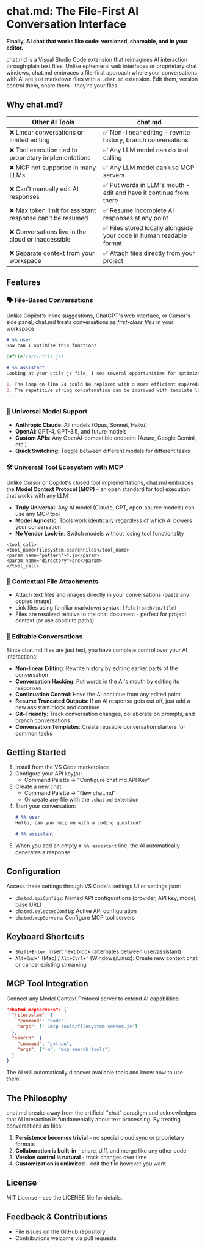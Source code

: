 # chat.md: The File-First AI Conversation Interface

**Finally, AI chat that works like code: versioned, shareable, and in your editor.**

chat.md is a Visual Studio Code extension that reimagines AI interaction through plain text files. Unlike ephemeral web interfaces or proprietary chat windows, chat.md embraces a file-first approach where your conversations with AI are just markdown files with a `.chat.md` extension. Edit them, version control them, share them - they're your files.

## Why chat.md?

| Other AI Tools | chat.md |
|----------------|---------|
| ❌ Linear conversations or limited editing | ✅ Non-linear editing - rewrite history, branch conversations |
| ❌ Tool execution tied to proprietary implementations | ✅ Any LLM model can do tool calling |
| ❌ MCP not supported in many LLMs | ✅ Any LLM model can use MCP servers |
| ❌ Can't manually edit AI responses | ✅ Put words in LLM's mouth - edit and have it continue from there |
| ❌ Max token limit for assistant response can't be resumed | ✅ Resume incomplete AI responses at any point |
| ❌ Conversations live in the cloud or inaccessible | ✅ Files stored locally alongside your code in human readable format |
| ❌ Separate context from your workspace | ✅ Attach files directly from your project |

## Features

### 🗣️ File-Based Conversations

Unlike Copilot's inline suggestions, ChatGPT's web interface, or Cursor's side panel, chat.md treats conversations as *first-class files* in your workspace:

```markdown
# %% user
How can I optimize this function?

[#file](src/utils.js)

# %% assistant
Looking at your utils.js file, I see several opportunities for optimization:

1. The loop on line 24 could be replaced with a more efficient map/reduce pattern
2. The repetitive string concatenation can be improved with template literals
...
```

### 🔌 Universal Model Support

- **Anthropic Claude**: All models (Opus, Sonnet, Haiku)
- **OpenAI**: GPT-4, GPT-3.5, and future models
- **Custom APIs**: Any OpenAI-compatible endpoint (Azure, Google Gemini, etc.)
- **Quick Switching**: Toggle between different models for different tasks

### 🛠️ Universal Tool Ecosystem with MCP

Unlike Cursor or Copilot's closed tool implementations, chat.md embraces the **Model Context Protocol (MCP)** - an open standard for tool execution that works with any LLM:

- **Truly Universal**: Any AI model (Claude, GPT, open-source models) can use any MCP tool
- **Model Agnostic**: Tools work identically regardless of which AI powers your conversation
- **No Vendor Lock-in**: Switch models without losing tool functionality

```
<tool_call>
<tool_name>filesystem.searchFiles</tool_name>
<param name="pattern">*.js</param>
<param name="directory">src</param>
</tool_call>
```

### 📎 Contextual File Attachments

- Attach text files and images directly in your conversations (paste any copied image)
- Link files using familiar markdown syntax: `[file](path/to/file)`
- Files are resolved relative to the chat document - perfect for project context (or use absolute paths)

### 💾 Editable Conversations

Since chat.md files are just text, you have complete control over your AI interactions:

- **Non-linear Editing**: Rewrite history by editing earlier parts of the conversation
- **Conversation Hacking**: Put words in the AI's mouth by editing its responses
- **Continuation Control**: Have the AI continue from any edited point
- **Resume Truncated Outputs**: If an AI response gets cut off, just add a new assistant block and continue
- **Git-Friendly**: Track conversation changes, collaborate on prompts, and branch conversations
- **Conversation Templates**: Create reusable conversation starters for common tasks

## Getting Started

1. Install from the VS Code marketplace
2. Configure your API key(s):
   - Command Palette → "Configure chat.md API Key"
3. Create a new chat:
   - Command Palette → "New chat.md"
   - Or create any file with the `.chat.md` extension
4. Start your conversation:
   ```markdown
   # %% user
   Hello, can you help me with a coding question?

   # %% assistant
   
   ```
5. When you add an empty `# %% assistant` line, the AI automatically generates a response

## Configuration

Access these settings through VS Code's settings UI or settings.json:

- `chatmd.apiConfigs`: Named API configurations (provider, API key, model, base URL)
- `chatmd.selectedConfig`: Active API configuration
- `chatmd.mcpServers`: Configure MCP tool servers

## Keyboard Shortcuts

- `Shift+Enter`: Insert next block (alternates between user/assistant)
- `Alt+Cmd+'` (Mac) / `Alt+Ctrl+'` (Windows/Linux): Create new context chat or cancel existing streaming

## MCP Tool Integration

Connect any Model Context Protocol server to extend AI capabilities:

```json
"chatmd.mcpServers": {
  "filesystem": {
    "command": "node",
    "args": ["./mcp-tools/filesystem-server.js"]
  },
  "search": {
    "command": "python",
    "args": ["-m", "mcp_search_tools"]
  }
}
```

The AI will automatically discover available tools and know how to use them!

## The Philosophy

chat.md breaks away from the artificial "chat" paradigm and acknowledges that AI interaction is fundamentally about text processing. By treating conversations as files:

1. **Persistence becomes trivial** - no special cloud sync or proprietary formats
2. **Collaboration is built-in** - share, diff, and merge like any other code
3. **Version control is natural** - track changes over time
4. **Customization is unlimited** - edit the file however you want

## License

MIT License - see the LICENSE file for details.

## Feedback & Contributions

- File issues on the GitHub repository
- Contributions welcome via pull requests
